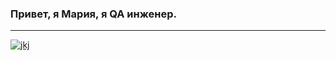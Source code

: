 ### Привет, я Мария, я QA инженер.
---
[![jkj](https://cf.ppt-online.org/files/slide/s/SAmFvpxGcb6tMK0d8QrJkEVfWaqR21Oe4ulPBj/slide-7.jpg)](https://www.google.com/search?q=%D0%B8%D0%BD%D1%81%D1%82%D0%B0%D0%B3%D1%80%D0%B0%D0%BC&sxsrf=AJOqlzVABPwvnbR_btAU0i2OYdnheYF3Tg:1677069859031&tbm=isch&source=iu&ictx=1&vet=1&fir=DG7syXQra9_-UM%252Cg9ELqYTbNI85LM%252C%252Fm%252F0glpjll%253Bva_JxTDF58uiZM%252CJJIJOLVd3h9H6M%252C_%253BbnY5LNwFofcrqM%252C7yUDHKzbNpN3cM%252C_%253ButBje5vBGCxbRM%252CJJIJOLVd3h9H6M%252C_%253Beup2b-Q3iy1inM%252CvaatgrYQjVAqZM%252C_%253BEMTlaGNc_w5o_M%252CvaatgrYQjVAqZM%252C_%253BNaoo2oiZqSQ9zM%252C6h726xqQxhvBfM%252C_&usg=AI4_-kRb1_Xu437JCaxvOC8sStuNp6hfYQ&sa=X&ved=2ahUKEwi33deJlKn9AhWG6CoKHayvBbkQ_B16BAhGEAE#imgrc=DG7syXQra9_-UM)


